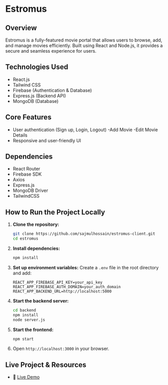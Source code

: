 # Estromus

## Overview
Estromus is a fully-featured movie portal that allows users to browse, add, and manage movies efficiently. Built using React and Node.js, it provides a secure and seamless experience for users.

## Technologies Used
- React.js
- Tailwind CSS
- Firebase (Authentication & Database)
- Express.js (Backend API)
- MongoDB (Database)

## Core Features
- User authentication (Sign up, Login, Logout)
-Add Movie
-Edit Movie Details
- Responsive and user-friendly UI

## Dependencies
- React Router
- Firebase SDK
- Axios
- Express.js
- MongoDB Driver
- TailwindCSS

## How to Run the Project Locally

1. **Clone the repository:**
   ```bash
   git clone https://github.com/sajmulhossain/estromus-client.git
   cd estromus
   ```

2. **Install dependencies:**
   ```bash
   npm install
   ```

3. **Set up environment variables:**
   Create a `.env` file in the root directory and add:
   ```env
   REACT_APP_FIREBASE_API_KEY=your_api_key
   REACT_APP_FIREBASE_AUTH_DOMAIN=your_auth_domain
   REACT_APP_BACKEND_URL=http://localhost:5000
   ```

4. **Start the backend server:**
   ```bash
   cd backend
   npm install
   node server.js
   ```

5. **Start the frontend:**
   ```bash
   npm start
   ```

6. Open `http://localhost:3000` in your browser.

## Live Project & Resources
- 🔗 [Live Demo](https://ph-assignment-10-sajmul.web.app)
